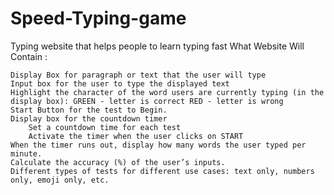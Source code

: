 # Speed-Typing-game
Typing website that helps people to learn typing fast What Website Will Contain :

    Display Box for paragraph or text that the user will type
    Input box for the user to type the displayed text
    Highlight the character of the word users are currently typing (in the display box): GREEN - letter is correct RED - letter is wrong
    Start Button for the test to Begin.
    Display box for the countdown timer
        Set a countdown time for each test
        Activate the timer when the user clicks on START
    When the timer runs out, display how many words the user typed per minute.
    Calculate the accuracy (%) of the user’s inputs.
    Different types of tests for different use cases: text only, numbers only, emoji only, etc.
